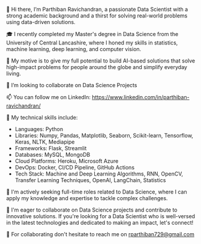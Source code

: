👋 Hi there, I’m Parthiban Ravichandran, a passionate Data Scientist with a strong academic background and a thirst for solving real-world problems using data-driven solutions.

🎓 I recently completed my Master's degree in Data Science from the University of Central Lancashire, where I honed my skills in statistics, machine learning, deep learning, and computer vision.

💬 My motive is to give my full potential to build AI-based solutions that solve high-impact problems for people around the globe and simplify everyday living.

💞️ I’m looking to collaborate on Data Science Projects

📫 You can follow me on LinkedIn: https://www.linkedin.com/in/parthiban-ravichandran/

🔬 My technical skills include:
- Languages: Python
- Libraries: Numpy, Pandas, Matplotlib, Seaborn, Scikit-learn, Tensorflow, Keras, NLTK, Mediapipe
- Frameworks: Flask, Streamlit
- Databases: MySQL, MongoDB
- Cloud Platforms: Heroku, Microsoft Azure
- DevOps: Docker, CI/CD Pipeline, GitHub Actions
- Tech Stack: Machine and Deep Learning Algorithms, RNN, OpenCV, Transfer Learning Techniques, OpenAI, LangChain, Statistics

🌱 I'm actively seeking full-time roles related to Data Science, where I can apply my knowledge and expertise to tackle complex challenges.

🤝 I'm eager to collaborate on Data Science projects and contribute to innovative solutions. If you're looking for a Data Scientist who is well-versed in the latest technologies and dedicated to making an impact, let's connect!

💬 For collaborating don't hesitate to reach me on rparthiban729@gmail.com

<!---
Parthiban-R-3997/Parthiban-R-3997 is a ✨ special ✨ repository because its `README.md` (this file) appears on your GitHub profile.
You can click the Preview link to take a look at your changes.
--->

